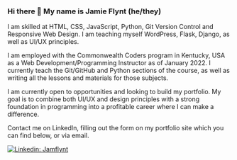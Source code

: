 ### Hi there 👋  My name is Jamie Flynt (he/they)


I am skilled at HTML, CSS, JavaScript, Python, Git Version Control and Responsive Web Design. I am teaching myself WordPress, Flask, Django, as well as UI/UX principles.

I am employed with the Commonwealth Coders program in Kentucky, USA as a Web Development/Programming Instructor as of January 2022. I currently teach the Git/GitHub and Python sections of the course, as well as writing all the lessons and materials for those subjects. 

I am currently open to opportunities and looking to build my portfolio. My goal is to combine both UI/UX and design principles with a strong foundation in programming into a profitable career where I can make a difference.  

Contact me on LinkedIn, filling out the form on my portfolio site which you can find below, or via email. 

[![Linkedin: Jamflynt](https://img.shields.io/badge/-Jamie_Flynt-blue?style=flat-square&logo=Linkedin&logoColor=white&link=https://www.linkedin.com/in/jamie-flynt88/)](https://www.linkedin.com/in/jamie-flynt88/)


<!--
**Jamflynt/Jamflynt** is a ✨ _special_ ✨ repository because its `README.md` (this file) appears on your GitHub profile.

Here are some ideas to get you started:

- 🔭 I’m currently working on ...
- 🌱 I’m currently learning ...
- 👯 I’m looking to collaborate on ...
- 🤔 I’m looking for help with ...
- 💬 Ask me about ...
- 📫 How to reach me: ...
- 😄 Pronouns: ...
- ⚡ Fun fact: ...
-->
